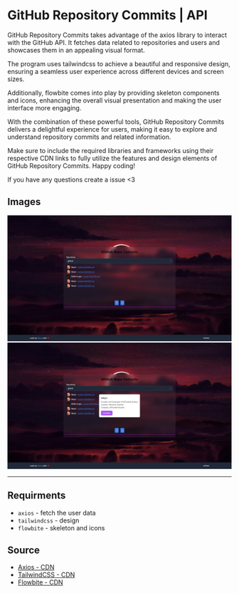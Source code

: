 # GitHub Repository Commits | API


GitHub Repository Commits takes advantage of the axios library to interact with the GitHub API. It fetches data related to repositories and users and showcases them in an appealing visual format.

The program uses tailwindcss to achieve a beautiful and responsive design, ensuring a seamless user experience across different devices and screen sizes.

Additionally, flowbite comes into play by providing skeleton components and icons, enhancing the overall visual presentation and making the user interface more engaging.

With the combination of these powerful tools, GitHub Repository Commits delivers a delightful experience for users, making it easy to explore and understand repository commits and related information.

Make sure to include the required libraries and frameworks using their respective CDN links to fully utilize the features and design elements of GitHub Repository Commits. Happy coding!

If you have any questions create a issue <3

## Images
<img src="./src/Screenshot 2023-07-23 174838.jpg">
<img src="./src/Screenshot 2023-07-23 174929.jpg">

---

## Requirments
- `axios`           - fetch the user data
- `tailwindcss`     - design
- `flowbite`        - skeleton and icons

## Source
- [Axios - CDN](https://axios-http.com/de/)
- [TailwindCSS - CDN](https://tailwindcss.com/docs/installation/play-cdn)
- [Flowbite - CDN](https://flowbite.com/docs/components/skeleton/)